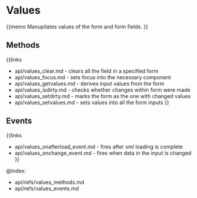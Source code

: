 Values 
=============


{{memo Manupilates values of the form and form fields. }}



Methods
-------

{{links
- api/values_clear.md - clears all the field in a specified form
- api/values_focus.md - sets focus into the necessary component
- api/values_getvalues.md - derives input values from the form
- api/values_isdirty.md - checks whether changes within form were made
- api/values_setdirty.md - marks the form  as the one with changed values
- api/values_setvalues.md - sets values into all the form inputs
}}


Events
------

{{links
- api/values_onafterload_event.md - fires after xml loading is complete
- api/values_onchange_event.md - fires when data in the input is changed
}}




@index:
- api/refs/values_methods.md
- api/refs/values_events.md

